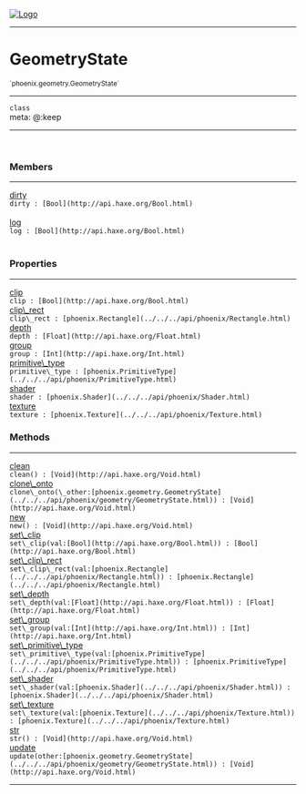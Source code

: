
[![Logo](../../../images/logo.png)](../../../api/index.html)

---


<h1>GeometryState</h1>
<small>`phoenix.geometry.GeometryState`</small>



<hr/>

`class`<br/><span class="meta">
meta: @:keep</span>

<hr/>


&nbsp;
&nbsp;




<h3>Members</h3> <hr/><span class="member apipage">
                <a name="dirty"><a class="lift" href="#dirty">dirty</a></a><div class="clear"></div>
                <code class="signature apipage">dirty : [Bool](http://api.haxe.org/Bool.html)</code><br/></span>
            <span class="small_desc_flat"></span><br/><span class="member apipage">
                <a name="log"><a class="lift" href="#log">log</a></a><div class="clear"></div>
                <code class="signature apipage">log : [Bool](http://api.haxe.org/Bool.html)</code><br/></span>
            <span class="small_desc_flat"></span><br/>

<h3>Properties</h3> <hr/><span class="member apipage">
                <a name="clip"><a class="lift" href="#clip">clip</a></a><div class="clear"></div>
                <code class="signature apipage">clip : [Bool](http://api.haxe.org/Bool.html)</code><br/></span>
            <span class="small_desc_flat"></span><span class="member apipage">
                <a name="clip_rect"><a class="lift" href="#clip_rect">clip\_rect</a></a><div class="clear"></div>
                <code class="signature apipage">clip\_rect : [phoenix.Rectangle](../../../api/phoenix/Rectangle.html)</code><br/></span>
            <span class="small_desc_flat"></span><span class="member apipage">
                <a name="depth"><a class="lift" href="#depth">depth</a></a><div class="clear"></div>
                <code class="signature apipage">depth : [Float](http://api.haxe.org/Float.html)</code><br/></span>
            <span class="small_desc_flat"></span><span class="member apipage">
                <a name="group"><a class="lift" href="#group">group</a></a><div class="clear"></div>
                <code class="signature apipage">group : [Int](http://api.haxe.org/Int.html)</code><br/></span>
            <span class="small_desc_flat"></span><span class="member apipage">
                <a name="primitive_type"><a class="lift" href="#primitive_type">primitive\_type</a></a><div class="clear"></div>
                <code class="signature apipage">primitive\_type : [phoenix.PrimitiveType](../../../api/phoenix/PrimitiveType.html)</code><br/></span>
            <span class="small_desc_flat"></span><span class="member apipage">
                <a name="shader"><a class="lift" href="#shader">shader</a></a><div class="clear"></div>
                <code class="signature apipage">shader : [phoenix.Shader](../../../api/phoenix/Shader.html)</code><br/></span>
            <span class="small_desc_flat"></span><span class="member apipage">
                <a name="texture"><a class="lift" href="#texture">texture</a></a><div class="clear"></div>
                <code class="signature apipage">texture : [phoenix.Texture](../../../api/phoenix/Texture.html)</code><br/></span>
            <span class="small_desc_flat"></span>

<h3>Methods</h3> <hr/><span class="method apipage">
            <a name="clean"><a class="lift" href="#clean">clean</a></a><div class="clear"></div>
            <code class="signature apipage">clean() : [Void](http://api.haxe.org/Void.html)</code><br/><span class="small_desc_flat"></span>


</span>
<span class="method apipage">
            <a name="clone_onto"><a class="lift" href="#clone_onto">clone\_onto</a></a><div class="clear"></div>
            <code class="signature apipage">clone\_onto(\_other:[phoenix.geometry.GeometryState](../../../api/phoenix/geometry/GeometryState.html)<span></span>) : [Void](http://api.haxe.org/Void.html)</code><br/><span class="small_desc_flat"></span>


</span>
<span class="method apipage">
            <a name="new"><a class="lift" href="#new">new</a></a><div class="clear"></div>
            <code class="signature apipage">new() : [Void](http://api.haxe.org/Void.html)</code><br/><span class="small_desc_flat"></span>


</span>
<span class="method apipage">
            <a name="set_clip"><a class="lift" href="#set_clip">set\_clip</a></a><div class="clear"></div>
            <code class="signature apipage">set\_clip(val:[Bool](http://api.haxe.org/Bool.html)<span></span>) : [Bool](http://api.haxe.org/Bool.html)</code><br/><span class="small_desc_flat"></span>


</span>
<span class="method apipage">
            <a name="set_clip_rect"><a class="lift" href="#set_clip_rect">set\_clip\_rect</a></a><div class="clear"></div>
            <code class="signature apipage">set\_clip\_rect(val:[phoenix.Rectangle](../../../api/phoenix/Rectangle.html)<span></span>) : [phoenix.Rectangle](../../../api/phoenix/Rectangle.html)</code><br/><span class="small_desc_flat"></span>


</span>
<span class="method apipage">
            <a name="set_depth"><a class="lift" href="#set_depth">set\_depth</a></a><div class="clear"></div>
            <code class="signature apipage">set\_depth(val:[Float](http://api.haxe.org/Float.html)<span></span>) : [Float](http://api.haxe.org/Float.html)</code><br/><span class="small_desc_flat"></span>


</span>
<span class="method apipage">
            <a name="set_group"><a class="lift" href="#set_group">set\_group</a></a><div class="clear"></div>
            <code class="signature apipage">set\_group(val:[Int](http://api.haxe.org/Int.html)<span></span>) : [Int](http://api.haxe.org/Int.html)</code><br/><span class="small_desc_flat"></span>


</span>
<span class="method apipage">
            <a name="set_primitive_type"><a class="lift" href="#set_primitive_type">set\_primitive\_type</a></a><div class="clear"></div>
            <code class="signature apipage">set\_primitive\_type(val:[phoenix.PrimitiveType](../../../api/phoenix/PrimitiveType.html)<span></span>) : [phoenix.PrimitiveType](../../../api/phoenix/PrimitiveType.html)</code><br/><span class="small_desc_flat"></span>


</span>
<span class="method apipage">
            <a name="set_shader"><a class="lift" href="#set_shader">set\_shader</a></a><div class="clear"></div>
            <code class="signature apipage">set\_shader(val:[phoenix.Shader](../../../api/phoenix/Shader.html)<span></span>) : [phoenix.Shader](../../../api/phoenix/Shader.html)</code><br/><span class="small_desc_flat"></span>


</span>
<span class="method apipage">
            <a name="set_texture"><a class="lift" href="#set_texture">set\_texture</a></a><div class="clear"></div>
            <code class="signature apipage">set\_texture(val:[phoenix.Texture](../../../api/phoenix/Texture.html)<span></span>) : [phoenix.Texture](../../../api/phoenix/Texture.html)</code><br/><span class="small_desc_flat"></span>


</span>
<span class="method apipage">
            <a name="str"><a class="lift" href="#str">str</a></a><div class="clear"></div>
            <code class="signature apipage">str() : [Void](http://api.haxe.org/Void.html)</code><br/><span class="small_desc_flat"></span>


</span>
<span class="method apipage">
            <a name="update"><a class="lift" href="#update">update</a></a><div class="clear"></div>
            <code class="signature apipage">update(other:[phoenix.geometry.GeometryState](../../../api/phoenix/geometry/GeometryState.html)<span></span>) : [Void](http://api.haxe.org/Void.html)</code><br/><span class="small_desc_flat"></span>


</span>



<hr/>

&nbsp;
&nbsp;
&nbsp;
&nbsp;